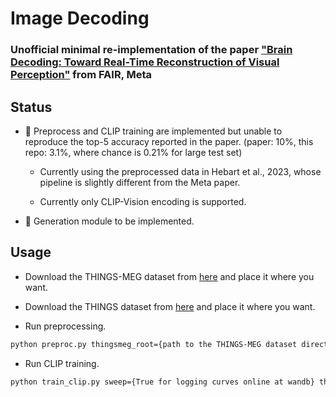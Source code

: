 # Image Decoding

### Unofficial minimal re-implementation of the paper ["Brain Decoding: Toward Real-Time Reconstruction of Visual Perception"](https://ai.meta.com/static-resource/image-decoding) from FAIR, Meta

## Status

- :construction: Preprocess and CLIP training are implemented but unable to reproduce the top-5 accuracy reported in the paper. (paper: 10%, this repo: 3.1%, where chance is 0.21% for large test set)

  - Currently using the preprocessed data in Hebart et al., 2023, whose pipeline is slightly different from the Meta paper.

  - Currently only CLIP-Vision encoding is supported.

- :construction: Generation module to be implemented.

## Usage

- Download the THINGS-MEG dataset from [here](https://openneuro.org/datasets/ds004212/versions/2.0.0) and place it where you want.

- Download the THINGS dataset from [here](https://osf.io/jum2f/) and place it where you want.

- Run preprocessing.

```bash
python preproc.py thingsmeg_root={path to the THINGS-MEG dataset directory with / at the end} things_root={path to the THINGS dataset directory with / at the end}
```

- Run CLIP training.

```bash
python train_clip.py sweep={True for logging curves online at wandb} thingsmeg_root={path to the THINGS-MEG dataset directory with / at the end} things_root={path to the THINGS dataset directory with / at the end}
```
